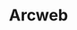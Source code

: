 ---
blog: https://arcweb.co/blog
facebook: https://facebook.com/ArcwebTech
linkedin: https://linkedin.com/company/arcweb
logohandle: arcwebco
sort: arcweb
title: Arcweb
twitter: https://x.com/arcweb
website: https://arcweb.co/
---